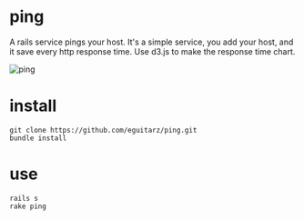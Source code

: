ping
====

A rails service pings your host. It's a simple service, you add your host, and it save every http response time. Use d3.js to make the response time chart.

![ping](https://raw.github.com/eguitarz/ping/14851f6b7f38a92397a204efc3bb8be33363f698/screenshot.png)

install
=======
```
git clone https://github.com/eguitarz/ping.git
bundle install
```

use
===
```
rails s
rake ping
```